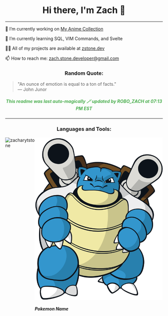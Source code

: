 <h1 align="center">Hi there, I'm Zach 👋</h1>

<hr/>

<p align="left">🔭 I’m currently working on <a href="https://github.com/ZacharyTStone/My-Anime-Collection">My Anime Collection</a></p>

<p align="left">🌱 I’m currently learning SQL, VIM Commands, and Svelte</p>

<p align="left">👨‍💻 All of my projects are available at <a href="https://www.zstone.dev/">zstone.dev</a></p>

<p align="left">📫 How to reach me: <a href="mailto:zach.stone.developer@gmail.com">zach.stone.developer@gmail.com</a></p>

<!-- Add a Quotes section -->
<h3 align="center">Random Quote:</h3>
<blockquote>
  "An ounce of emotion is equal to a ton of facts."
<br>— John Junor
</blockquote>

<h5 align="center" style="color: #4CAF50; font-style: italic; font-weight: bold;"> This readme was last auto-magically 🪄 updated by ROBO_ZACH at 07:13 PM EST </h5>

<hr/>

<h3 align="center">Languages and Tools:</h3>

<div style="display: flex; justify-content: space-between; width: 100%; flex-wrap: nowrap;">
    <img src="https://github-readme-streak-stats.herokuapp.com/?user=zacharytstone" alt="zacharytstone" />
    <div style="display: flex; flex-direction: column">
    <img class='poke-img' src='https://raw.githubusercontent.com/PokeAPI/sprites/master/sprites/pokemon/other/dream-world/9.svg' alt='blastoise'></img>
    <h5 class='poke-name'> Pokemon Name </h5>
    </div> 
</div>
